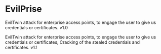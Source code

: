 # EvilPrise
EvilTwin attack for enterprise access points, to engage the user to give us credentials or certificates. v1.0

EvilTwin attack for enterprise access points, to engage the user to give us credentials or certificates, Cracking of the stealed credentials and certificates. v1.1

